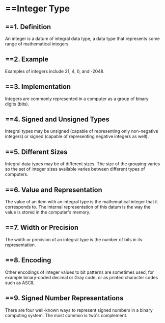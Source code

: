 # ==Integer Type

## ==1. Definition
An integer is a datum of integral data type, a data type that represents some range of mathematical integers.

## ==2. Example
Examples of integers include 21, 4, 0, and -2048.

## ==3. Implementation
Integers are commonly represented in a computer as a group of binary digits (bits).

## ==4. Signed and Unsigned Types
Integral types may be unsigned (capable of representing only non-negative integers) or signed (capable of representing negative integers as well).

## ==5. Different Sizes
Integral data types may be of different sizes. The size of the grouping varies so the set of integer sizes available varies between different types of computers.

## ==6. Value and Representation
The value of an item with an integral type is the mathematical integer that it corresponds to. The internal representation of this datum is the way the value is stored in the computer's memory.

## ==7. Width or Precision
The width or precision of an integral type is the number of bits in its representation.

## ==8. Encoding
Other encodings of integer values to bit patterns are sometimes used, for example binary-coded decimal or Gray code, or as printed character codes such as ASCII.

## ==9. Signed Number Representations
There are four well-known ways to represent signed numbers in a binary computing system. The most common is two's complement.

